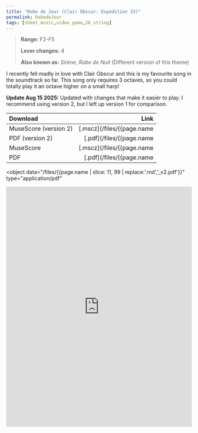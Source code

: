 ```yaml
---
title: "Robe de Jour (Clair Obscur: Expedition 33)"
permalink: RobedeJour
tags: [sheet_music,video_game,26_string]
---
```


>**Range:** F2-F5
>
>**Lever changes:** 4
>
>**Also known as:** _Sirène_, _Robe de Nuit_ (Different version of this theme)

I recently fell madly in love with Clair Obscur and this is my favourite song in the soundtrack so far. This song only requires 3 octaves, so you could totally play it an octave higher on a small harp!

**Update Aug 15 2025:** Updated with changes that make it easier to play. I recommend using version 2, but I left up version 1 for comparison.

| Download  |                       Link |
| :-------- | -------------------------: |
| MuseScore (version 2)| [.mscz](/files/{{page.name | slice: 11, 99 | replace:'.md','_v2.mscz'}}) |
| PDF (version 2)      |  [.pdf](/files/{{page.name | slice: 11, 99 | replace:'.md','_v2.pdf'}})  |
| MuseScore | [.mscz](/files/{{page.name | slice: 11, 99 | replace:'.md','.mscz'}}) |
| PDF       |  [.pdf](/files/{{page.name | slice: 11, 99 | replace:'.md','.pdf'}})  |

<object
  data="/files/{{page.name | slice: 11, 99 | replace:'.md','_v2.pdf'}}"
  type="application/pdf"
>
  <iframe
    src="https://docs.google.com/viewer?url=https://harp.nebtown.info/files/{{page.name | slice: 11, 99 | replace:'.md','_v2.pdf'}}&embedded=true"
    style="width: 100%; height: 650px"
    frameborder="0"
  ></iframe>
</object>
